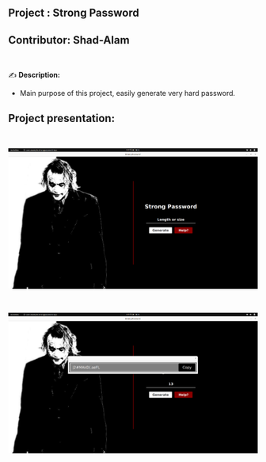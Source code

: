 ## Project    : Strong Password
## Contributor: Shad-Alam 

<br/>

:writing_hand: **Description:** <br/>

- Main purpose of this project, easily generate very hard password. <br/>

## Project presentation: 

<br/> 

![ezcv logo](https://github.com/Shad-Alam/Strong-Password/blob/main/Strong-Password/screenshots/s1.png)

<br/>

![ezcv logo](https://github.com/Shad-Alam/Strong-Password/blob/main/Strong-Password/screenshots/s2.png)

